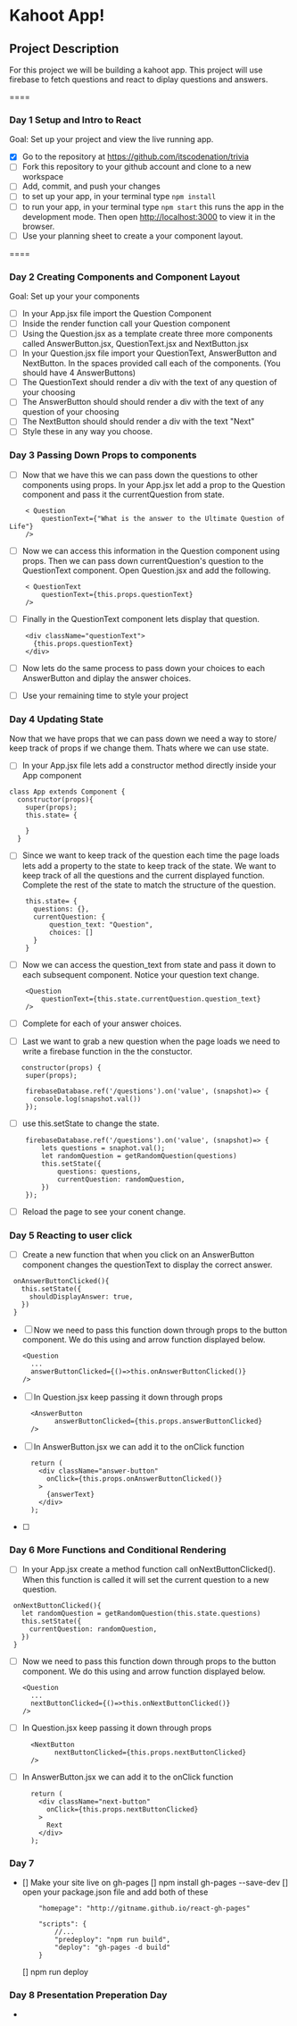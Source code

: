 # Kahoot App!

## Project Description

For this project we will be building a kahoot app. This project will use firebase to fetch questions and react to diplay questions and answers.

====
### Day 1 Setup and Intro to React
Goal: Set up your project and view the live running app.

- [x] Go to the repository at https://github.com/itscodenation/trivia
- [ ] Fork this repository to your github account and clone to a new workspace
- [ ] Add, commit, and push your changes
- [ ] to set up your app, in your terminal type `npm install`
- [ ] to run your app, in your terminal type `npm start` this runs the app in the development mode. Then open [http://localhost:3000](http://localhost:3000) to view it in the browser.
- [ ] Use your planning sheet to create a your component layout.

====
### Day 2 Creating Components and Component Layout
Goal: Set up your your components

- [ ] In your App.jsx file import the Question Component
- [ ] Inside the render function call your Question component
- [ ] Using the Question.jsx as a template create three more components called AnswerButton.jsx, QuestionText.jsx and NextButton.jsx
- [ ] In your Question.jsx file import your QuestionText, AnswerButton and NextButton. In the spaces provided call each of the components. (You should have 4 AnswerButtons)
- [ ] The QuestionText should render a div with the text of any question of your choosing
- [ ] The AnswerButton should should render a div with the text of any question of your choosing
- [ ] The NextButton should should render a div with the text "Next"
- [ ] Style these in any way you choose.

### Day 3 Passing Down Props to components
- [ ] Now that we have this we can pass down the questions to other components using props. In your App.jsx let add a prop to the Question component and pass it the currentQuestion from state.
```
    < Question
        questionText={"What is the answer to the Ultimate Question of Life"}
    />
```

- [ ] Now we can access this information in the Question component using props. Then we can pass down currentQuestion's question to the QuestionText component. Open Question.jsx and add the following.
```
    < QuestionText
        questionText={this.props.questionText}
    />
```
- [ ] Finally in the QuestionText component lets display that question.

```
    <div className="questionText">
      {this.props.questionText}
    </div>
```
- [ ] Now lets do the same process to pass down your choices to each AnswerButton and diplay the answer choices.

- [ ] Use your remaining time to style your project

### Day 4 Updating State
Now that we have props that we can pass down we need a way to store/ keep track of props if we change them. Thats where we can use state.

- [ ] In your App.jsx file lets add a constructor method directly inside your App component

```
class App extends Component {
  constructor(props){
    super(props);
    this.state= {

    }
  }
```

- [ ] Since we want to keep track of the question each time the page loads lets add a property to the state to keep track of the state. We want to keep track of all the questions and the current displayed function. Complete the rest of the state to match the structure of the question.

```
    this.state= {
      questions: {},
      currentQuestion: {
          question_text: "Question",
          choices: []
      }
    }
```

- [ ] Now we can access the question_text from state and pass it down to each subsequent component. Notice your question text change.

```
    <Question
        questionText={this.state.currentQuestion.question_text}
    />
```

- [ ] Complete for each of your answer choices.

- [ ] Last we want to grab a new question when the page loads we need to write a firebase function in the the constuctor.

```
   constructor(props) {
    super(props);

    firebaseDatabase.ref('/questions').on('value', (snapshot)=> {
      console.log(snapshot.val())
    });
```
- [ ] use this.setState to change the state.

```
    firebaseDatabase.ref('/questions').on('value', (snapshot)=> {
        lets questions = snaphot.val();
        let randomQuestion = getRandomQuestion(questions)
        this.setState({
            questions: questions,
            currentQuestion: randomQuestion,
        })
    });
```
- [ ] Reload the page to see your conent change.


### Day 5 Reacting to user click
- [ ] Create a new function that when you click on an AnswerButton component changes the questionText to display the correct answer.
 ```
  onAnswerButtonClicked(){
    this.setState({
      shouldDisplayAnswer: true,
    })
  }
  ```

- [ ] Now we need to pass this function down through props to the button component. We do this using and arrow function displayed below.
  ```
  <Question
    ...
    answerButtonClicked={()=>this.onAnswerButtonClicked()}
  />
  ```

- [ ] In Question.jsx keep passing it down through props
  ```
    <AnswerButton
          answerButtonClicked={this.props.answerButtonClicked}
    />
  ```
- [ ] In AnswerButton.jsx we can add it to the onClick function
  ```
    return (
      <div className="answer-button"
        onClick={this.props.onAnswerButtonClicked()}
      >
        {answerText}
      </div>
    );
  ```
- [ ]

### Day 6 More Functions and Conditional Rendering

- [ ] In your App.jsx create a method function call  onNextButtonClicked(). When this function is called it will set the current question to a new question.
 ```
  onNextButtonClicked(){
    let randomQuestion = getRandomQuestion(this.state.questions)
    this.setState({
      currentQuestion: randomQuestion,
    })
  }
  ```
- [ ] Now we need to pass this function down through props to the button component. We do this using and arrow function displayed below.
  ```
  <Question
    ...
    nextButtonClicked={()=>this.onNextButtonClicked()}
  />
  ```
- [ ] In Question.jsx keep passing it down through props
  ```
    <NextButton
          nextButtonClicked={this.props.nextButtonClicked}
    />
  ```
- [ ] In AnswerButton.jsx we can add it to the onClick function
  ```
    return (
      <div className="next-button"
        onClick={this.props.nextButtonClicked}
      >
        Rext
      </div>
    );
  ```

### Day 7
- [] Make your site live on gh-pages
    [] npm install gh-pages --save-dev
    [] open your package.json file and add both of these
    ```
        "homepage": "http://gitname.github.io/react-gh-pages"
    ```
    ```
        "scripts": {
            //...
            "predeploy": "npm run build",
            "deploy": "gh-pages -d build"
        }
    ```
    [] npm run deploy


### Day 8 Presentation Preperation Day
-

